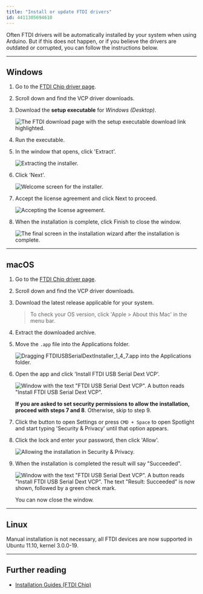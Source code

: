```yaml
---
title: "Install or update FTDI drivers"
id: 4411305694610
---
```


Often FTDI drivers will be automatically installed by your system when using Arduino. But if this does not happen, or if you believe the drivers are outdated or corrupted, you can follow the instructions below.

---

## Windows

1. Go to the [FTDI Chip driver page](https://ftdichip.com/drivers/vcp-drivers/).

2. Scroll down and find the VCP driver downloads.

3. Download the **setup executable** for _Windows (Desktop)_.

   ![The FTDI download page with the setup executable download link highlighted.](img/ftdi-install-windows-download.png)

4. Run the executable.

5. In the window that opens, click 'Extract'.

   ![Extracting the installer.](img/ftdi-install-windows-extract.png)

6. Click 'Next'.

   ![Welcome screen for the installer.](img/ftdi-install-windows-next.png)

7. Accept the license agreement and click Next to proceed.

   ![Accepting the license agreement.](img/ftdi-install-windows-agreement.png)

8. When the installation is complete, click Finish to close the window.

   ![The final screen in the installation wizard after the installation is complete.](img/ftdi-install-windows-complete.png)

---

## macOS

1. Go to the [FTDI Chip driver page](https://ftdichip.com/drivers/vcp-drivers/).

2. Scroll down and find the VCP driver downloads.

3. Download the latest release applicable for your system.

   > To check your OS version, click 'Apple > About this Mac' in the menu bar.

4. Extract the downloaded archive.

5. Move the `.app` file into the Applications folder.

   ![Dragging FTDIUSBSerialDextInstaller_1_4_7.app into the Applications folder.](img/ftdi-install-mac-downloads-to-applications.png)

6. Open the app and click 'Install FTDI USB Serial Dext VCP'.

   ![Window with the text "FTDI USB Serial Dext VCP". A button reads "Install FTDI USB Serial Dext VCP".](img/ftdi-install-mac-install-button.png)

   **If you are asked to set security permissions to allow the installation, proceed with steps 7 and 8**. Otherwise, skip to step 9.

7. Click the button to open Settings or press `CMD + Space` to open Spotlight and start typing 'Security & Privacy' until that option appears.

8. Click the lock and enter your password, then click 'Allow'.

   ![Allowing the installation in Security & Privacy.](img/ftdi-install-mac-security.png)

9. When the installation is completed the result will say "Succeeded".

   ![Window with the text "FTDI USB Serial Dext VCP". A button reads "Install FTDI USB Serial Dext VCP". The text "Result: Succeeded" is now shown, followed by a green check mark.](img/ftdi-install-mac-succeeded.png)

   You can now close the window.

---

## Linux

Manual installation is not necessary, all FTDI devices are now supported in Ubuntu 11.10, kernel 3.0.0-19.

---

## Further reading

* [Installation Guides (FTDI Chip)](https://ftdichip.com/document/installation-guides/)
